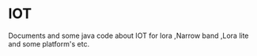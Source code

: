 # IOT  
Documents and some java code about IOT for lora ,Narrow band ,Lora lite and some platform's etc.
